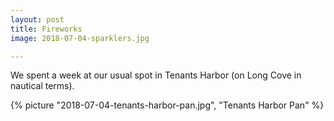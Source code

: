 ```yaml
---
layout: post
title: Fireworks
image: 2018-07-04-sparklers.jpg

---
```


We spent a week at our usual spot in Tenants Harbor (on Long Cove in nautical terms).
 

<!--more-->

  {% picture "2018-07-04-tenants-harbor-pan.jpg", "Tenants Harbor Pan"  %}
      
  
